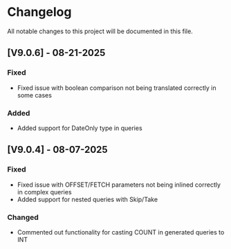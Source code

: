 # Changelog

All notable changes to this project will be documented in this file.

## [V9.0.6] - 08-21-2025

### Fixed
- Fixed issue with boolean comparison not being translated correctly in some cases

### Added
- Added support for DateOnly type in queries

## [V9.0.4] - 08-07-2025

### Fixed

- Fixed issue with OFFSET/FETCH parameters not being inlined correctly in complex queries
- Added support for nested queries with Skip/Take

### Changed

- Commented out functionality for casting COUNT in generated queries to INT